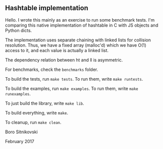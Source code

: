 Hashtable implementation
------------------------
Hello. I wrote this mainly as an exercise to run some benchmark tests. I'm comparing this native implementation of hashtable in C with JS objects and Python dicts.

The implementation uses separate chaining with linked lists for collision resolution. Thus, we have a fixed array (malloc'd) which we have O(1) access to it, and each value is actually a linked list.

The dependency relation between ht and ll is asymmetric.

For benchmarks, check the `benchmarks` folder.

To build the tests, run `make tests`. To run them, write `make runtests`.

To build the examples, run `make examples`. To run them, write `make runexamples`.

To just build the library, write `make lib`.

To build everything, write `make`.

To cleanup, run `make clean`.

Boro Sitnikovski

February 2017

